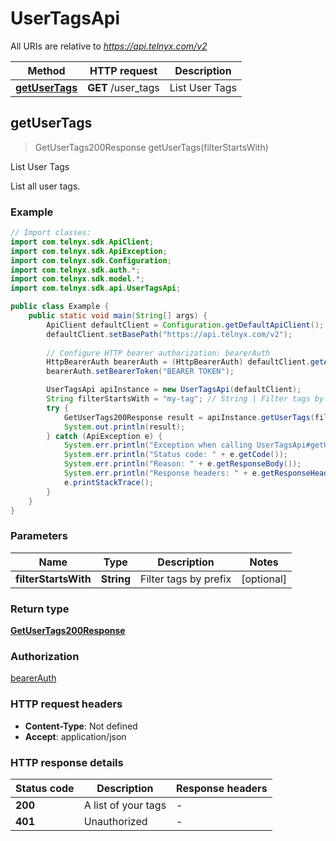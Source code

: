 # UserTagsApi

All URIs are relative to *https://api.telnyx.com/v2*

Method | HTTP request | Description
------------- | ------------- | -------------
[**getUserTags**](UserTagsApi.md#getUserTags) | **GET** /user_tags | List User Tags



## getUserTags

> GetUserTags200Response getUserTags(filterStartsWith)

List User Tags

List all user tags.

### Example

```java
// Import classes:
import com.telnyx.sdk.ApiClient;
import com.telnyx.sdk.ApiException;
import com.telnyx.sdk.Configuration;
import com.telnyx.sdk.auth.*;
import com.telnyx.sdk.model.*;
import com.telnyx.sdk.api.UserTagsApi;

public class Example {
    public static void main(String[] args) {
        ApiClient defaultClient = Configuration.getDefaultApiClient();
        defaultClient.setBasePath("https://api.telnyx.com/v2");
        
        // Configure HTTP bearer authorization: bearerAuth
        HttpBearerAuth bearerAuth = (HttpBearerAuth) defaultClient.getAuthentication("bearerAuth");
        bearerAuth.setBearerToken("BEARER TOKEN");

        UserTagsApi apiInstance = new UserTagsApi(defaultClient);
        String filterStartsWith = "my-tag"; // String | Filter tags by prefix
        try {
            GetUserTags200Response result = apiInstance.getUserTags(filterStartsWith);
            System.out.println(result);
        } catch (ApiException e) {
            System.err.println("Exception when calling UserTagsApi#getUserTags");
            System.err.println("Status code: " + e.getCode());
            System.err.println("Reason: " + e.getResponseBody());
            System.err.println("Response headers: " + e.getResponseHeaders());
            e.printStackTrace();
        }
    }
}
```

### Parameters


Name | Type | Description  | Notes
------------- | ------------- | ------------- | -------------
 **filterStartsWith** | **String**| Filter tags by prefix | [optional]

### Return type

[**GetUserTags200Response**](GetUserTags200Response.md)

### Authorization

[bearerAuth](../README.md#bearerAuth)

### HTTP request headers

- **Content-Type**: Not defined
- **Accept**: application/json

### HTTP response details
| Status code | Description | Response headers |
|-------------|-------------|------------------|
| **200** | A list of your tags |  -  |
| **401** | Unauthorized |  -  |

